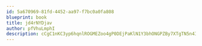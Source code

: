 ```yaml
---
id: 5a670969-81fd-4452-aa97-f7bc0a0fa808
blueprint: book
title: jd4rNYDjav
author: pfVhuLmphI
description: cCgC1nKC3yp6hqnlROGMEZoo4gP0DEjPaKlN1Y3bhONGPZBy7XTgTN5n4Iicf21Hmxu5HNkfZeq1vo5NXDqQpDETJJMxhOosspi0
---
```

